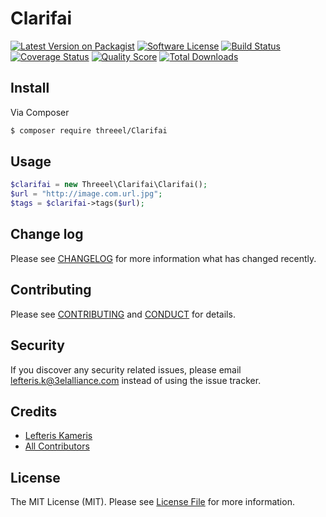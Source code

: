 # Clarifai

[![Latest Version on Packagist][ico-version]][link-packagist]
[![Software License][ico-license]](LICENSE.md)
[![Build Status][ico-travis]][link-travis]
[![Coverage Status][ico-scrutinizer]][link-scrutinizer]
[![Quality Score][ico-code-quality]][link-code-quality]
[![Total Downloads][ico-downloads]][link-downloads]


## Install

Via Composer

``` bash
$ composer require threeel/Clarifai
```

## Usage

``` php
$clarifai = new Threeel\Clarifai\Clarifai();
$url = "http://image.com.url.jpg";
$tags = $clarifai->tags($url);
```

## Change log

Please see [CHANGELOG](CHANGELOG.md) for more information what has changed recently.


## Contributing

Please see [CONTRIBUTING](CONTRIBUTING.md) and [CONDUCT](CONDUCT.md) for details.

## Security

If you discover any security related issues, please email lefteris.k@3elalliance.com instead of using the issue tracker.

## Credits

- [Lefteris Kameris][link-author]
- [All Contributors][link-contributors]

## License

The MIT License (MIT). Please see [License File](LICENSE.md) for more information.

[ico-version]: https://img.shields.io/packagist/v/threeel/Clarifai.svg?style=flat-square
[ico-license]: https://img.shields.io/badge/license-MIT-brightgreen.svg?style=flat-square
[ico-travis]: https://img.shields.io/travis/threeel/Clarifai/master.svg?style=flat-square
[ico-scrutinizer]: https://img.shields.io/scrutinizer/coverage/g/threeel/Clarifai.svg?style=flat-square
[ico-code-quality]: https://img.shields.io/scrutinizer/g/threeel/Clarifai.svg?style=flat-square
[ico-downloads]: https://img.shields.io/packagist/dt/threeel/Clarifai.svg?style=flat-square

[link-packagist]: https://packagist.org/packages/threeel/Clarifai
[link-travis]: https://travis-ci.org/threeel/Clarifai
[link-scrutinizer]: https://scrutinizer-ci.com/g/threeel/Clarifai/code-structure
[link-code-quality]: https://scrutinizer-ci.com/g/threeel/Clarifai
[link-downloads]: https://packagist.org/packages/threeel/Clarifai
[link-author]: https://github.com/threeel
[link-contributors]: ../../contributors
